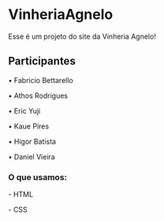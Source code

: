 # VinheriaAgnelo
Esse é um projeto do site da Vinheria Agnelo!
## Participantes
<p>• Fabricio Bettarello</p>
<p>• Athos Rodrigues</p>
<p>• Eric Yuji</p>
<p>• Kaue Pires</p>
<p>• Higor Batista</p>
<p>• Daniel Vieira</p>
<h3>O que usamos:</h3>
<p>- HTML</p>
<p>- CSS</p>
